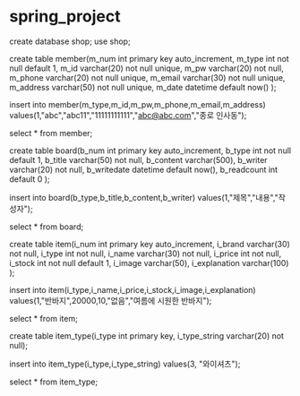 # spring_project

create database shop;
use shop;

create table member(m_num int primary key auto_increment,
					m_type int not null default 1,
                    m_id varchar(20) not null unique,
                    m_pw varchar(20) not null,
                    m_phone varchar(20) not null unique,
                    m_email  varchar(30) not null unique,
                    m_address varchar(50) not null unique,
                    m_date datetime default now()
                    );
                    
insert into member(m_type,m_id,m_pw,m_phone,m_email,m_address)
			values(1,"abc","abc11","11111111111","abc@abc.com","종로 인사동");
            
select * from member;

create table board(b_num int primary key auto_increment,
					b_type int not null default 1,
                    b_title varchar(50) not null,
                    b_content varchar(500),
                    b_writer varchar(20) not null,
                    b_writedate datetime default now(),
                    b_readcount int default 0
                    );
                    
insert into board(b_type,b_title,b_content,b_writer)
			values(1,"제목","내용","작성자");
            
select * from board;

create table item(i_num int primary key auto_increment,
					i_brand varchar(30) not null,
					i_type int not null,
					i_name varchar(30) not null,
                    i_price int not null,
                    i_stock int not null default 1,
                    i_image varchar(50),
                    i_explanation varchar(100) 
                    );

insert into item(i_type,i_name,i_price,i_stock,i_image,i_explanation)
			values(1,"반바지",20000,10,"없음","여름에 시원한 반바지");
            
select * from item;

create table item_type(i_type int primary key,
						i_type_string varchar(20) not null);
                        
insert into item_type(i_type,i_type_string)
			values(3, "와이셔츠");
            
select * from item_type;
